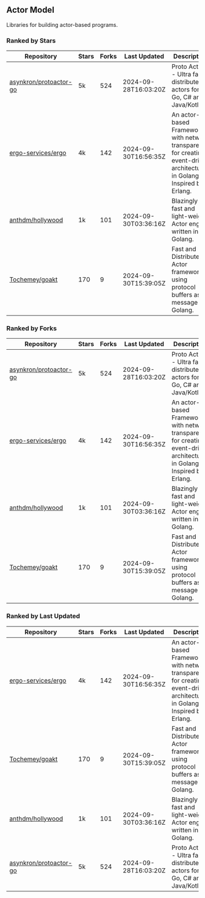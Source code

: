 ## Actor Model

Libraries for building actor-based programs.

### Ranked by Stars

| Repository | Stars | Forks | Last Updated | Description | 
|------------|-------|-------|--------------|-------------|
| [asynkron/protoactor-go](https://github.com/asynkron/protoactor-go) | 5k | 524 | 2024-09-28T16:03:20Z |  Proto Actor - Ultra fast distributed actors for Go, C# and Java/Kotlin. |
| [ergo-services/ergo](https://github.com/ergo-services/ergo) | 4k | 142 | 2024-09-30T16:56:35Z |  An actor-based Framework with network transparency for creating event-driven architecture in Golang. Inspired by Erlang. |
| [anthdm/hollywood](https://github.com/anthdm/hollywood) | 1k | 101 | 2024-09-30T03:36:16Z |  Blazingly fast and light-weight Actor engine written in Golang. |
| [Tochemey/goakt](https://github.com/Tochemey/goakt) | 170 | 9 | 2024-09-30T15:39:05Z |  Fast and Distributed Actor framework using protocol buffers as message for Golang. |

### Ranked by Forks

| Repository | Stars | Forks | Last Updated | Description | 
|------------|-------|-------|--------------|-------------|
| [asynkron/protoactor-go](https://github.com/asynkron/protoactor-go) | 5k | 524 | 2024-09-28T16:03:20Z |  Proto Actor - Ultra fast distributed actors for Go, C# and Java/Kotlin. |
| [ergo-services/ergo](https://github.com/ergo-services/ergo) | 4k | 142 | 2024-09-30T16:56:35Z |  An actor-based Framework with network transparency for creating event-driven architecture in Golang. Inspired by Erlang. |
| [anthdm/hollywood](https://github.com/anthdm/hollywood) | 1k | 101 | 2024-09-30T03:36:16Z |  Blazingly fast and light-weight Actor engine written in Golang. |
| [Tochemey/goakt](https://github.com/Tochemey/goakt) | 170 | 9 | 2024-09-30T15:39:05Z |  Fast and Distributed Actor framework using protocol buffers as message for Golang. |

### Ranked by Last Updated

| Repository | Stars | Forks | Last Updated | Description | 
|------------|-------|-------|--------------|-------------|
| [ergo-services/ergo](https://github.com/ergo-services/ergo) | 4k | 142 | 2024-09-30T16:56:35Z |  An actor-based Framework with network transparency for creating event-driven architecture in Golang. Inspired by Erlang. |
| [Tochemey/goakt](https://github.com/Tochemey/goakt) | 170 | 9 | 2024-09-30T15:39:05Z |  Fast and Distributed Actor framework using protocol buffers as message for Golang. |
| [anthdm/hollywood](https://github.com/anthdm/hollywood) | 1k | 101 | 2024-09-30T03:36:16Z |  Blazingly fast and light-weight Actor engine written in Golang. |
| [asynkron/protoactor-go](https://github.com/asynkron/protoactor-go) | 5k | 524 | 2024-09-28T16:03:20Z |  Proto Actor - Ultra fast distributed actors for Go, C# and Java/Kotlin. |

